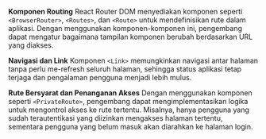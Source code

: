 **Komponen Routing**
React Router DOM menyediakan komponen seperti `<BrowserRouter>`, `<Routes>`, dan `<Route>` untuk mendefinisikan rute dalam aplikasi. Dengan menggunakan komponen-komponen ini, pengembang dapat mengatur bagaimana tampilan komponen berubah berdasarkan URL yang diakses.

**Navigasi dan Link**
Komponen `<Link>` memungkinkan navigasi antar halaman tanpa perlu me-refresh seluruh halaman, sehingga status aplikasi tetap terjaga dan pengalaman pengguna menjadi lebih mulus.

**Rute Bersyarat dan Penanganan Akses**
Dengan menggunakan komponen seperti `<PrivateRoute>`, pengembang dapat mengimplementasikan logika untuk mengontrol akses ke rute tertentu. Misalnya, hanya pengguna yang sudah terautentikasi yang diizinkan mengakses halaman tertentu, sementara pengguna yang belum masuk akan diarahkan ke halaman login.